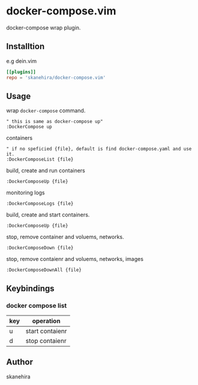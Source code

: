# docker-compose.vim
docker-compose wrap plugin.

## Installtion
e.g dein.vim

```toml
[[plugins]]
repo = 'skanehira/docker-compose.vim'
```

## Usage
wrap `docker-compose` command.
```vim
" this is same as docker-compose up"
:DockerCompose up
```

containers
```vim
" if no speficied {file}, default is find docker-compose.yaml and use it.
:DockerComposeList {file}
```

build, create and run containers
```vim
:DockerComposeUp {file}
```

monitoring logs
```vim
:DockerComposeLogs {file}
```

build, create and start containers.
```vim
:DockerComposeUp {file}
 ```

stop, remove container and voluems, networks.
```vim
:DockerComposeDown {file}
```

stop, remove contaienr and voluems, networks, images
```vim
:DockerComposeDownAll {file}
```

## Keybindings
### docker compose list

| key | operation       |
|-----|-----------------|
| u   | start contaienr |
| d   | stop contaienr  |

## Author
skanehira
